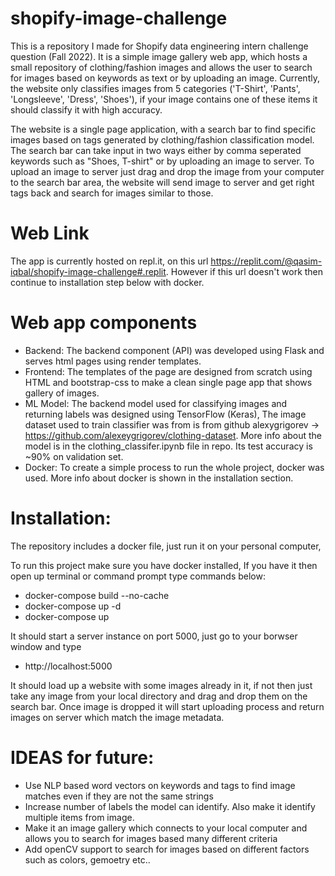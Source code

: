 # shopify-image-challenge
This is a repository I made for Shopify data engineering intern challenge question (Fall 2022). It is a simple image gallery web app, which hosts a small repository of clothing/fashion images and allows the user to search for images based on keywords as text or by uploading an image. Currently, the website only classifies images from 5 categories ('T-Shirt', 'Pants', 'Longsleeve', 'Dress', 'Shoes'), if your image contains one of these items it should classify it with high accuracy.


The website is a single page application, with a search bar to find specific images based on tags generated by clothing/fashion classification model. The search bar can take input in two ways either by comma seperated keywords such as "Shoes, T-shirt" or by uploading an image to server. To upload an image to server just drag and drop the image from your computer to the search bar area, the website will send image to server and get right tags back and search for images similar to those. 

# Web Link

 The app is currently hosted on repl.it, on this url https://replit.com/@qasim-iqbal/shopify-image-challenge#.replit. However if this url doesn't work then continue to installation step below with docker.

# Web app components
  - Backend: The backend component (API) was developed using Flask and serves html pages using render templates.
  - Frontend: The templates of the page are designed from scratch using HTML and bootstrap-css to make a clean single page app that shows gallery of images. 
  - ML Model: The backend model used for classifying images and returning labels was designed using TensorFlow (Keras), The image dataset used to train classifier was from is from github alexygrigorev -> https://github.com/alexeygrigorev/clothing-dataset. More info about the model is in the clothing_classifer.ipynb file in repo. Its test accuracy is ~90% on validation set.
  - Docker: To create a simple process to run the whole project, docker was used. More info about docker is shown in the installation section.

# Installation:
  The repository includes a docker file, just run it on your personal computer,

  To run this project make sure you have docker installed, If you have it then open up terminal or command prompt type commands below:
  - docker-compose build --no-cache
  - docker-compose up -d
  - docker-compose up
  
 It should start a server instance on port 5000, just go to your borwser window and type
  - http://localhost:5000
  
 It should load up a website with some images already in it, if not then just take any image from your local directory and drag and drop them on the search bar. Once image is dropped it will start uploading process and return images on server which match the image metadata.


# IDEAS for future:
  - Use NLP based word vectors on keywords and tags to find image matches even if they are not the same strings
  - Increase number of labels the model can identify. Also make it identify multiple items from image.
  - Make it an image gallery which connects to your local computer and allows you to search for images based many different criteria
  - Add openCV support to search for images based on different factors such as colors, gemoetry etc..
